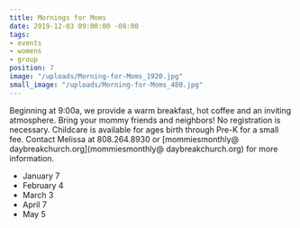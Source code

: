```yaml
---
title: Mornings for Moms
date: 2019-12-03 09:00:00 -08:00
tags:
- events
- womens
- group
position: 7
image: "/uploads/Morning-for-Moms_1920.jpg"
small_image: "/uploads/Morning-for-Moms_480.jpg"
---
```


Beginning at 9:00a, we provide a warm breakfast, hot coffee and an inviting atmosphere. Bring your mommy friends and neighbors! No registration is necessary. Childcare is available for ages birth through Pre-K for a small fee. Contact Melissa
at 808.264.8930 or [mommiesmonthly@ daybreakchurch.org](mommiesmonthly@ daybreakchurch.org) for more information.

* January 7
* February 4
* March 3
* April 7
* May 5